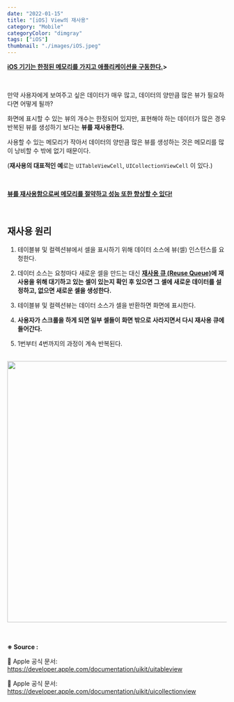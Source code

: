 ```yaml
---
date: "2022-01-15"
title: "[iOS] View의 재사용"
category: "Mobile"
categoryColor: "dimgray"
tags: ["iOS"]
thumbnail: "./images/iOS.jpeg"
---
```

**<u>iOS 기기는 한정된 메모리를 가지고 애플리케이션을 구동한다.</u>>**

<br />

만약 사용자에게 보여주고 싶은 데이터가 매우 많고, 데이터의 양만큼 많은 뷰가 필요하다면 어떻게 될까?

화면에 표시할 수 있는 뷰의 개수는 한정되어 있지만, 표현해야 하는 데이터가 많은 경우 반복된 뷰를 생성하기 보다는 **뷰를 재사용한다.**

사용할 수 있는 메모리가 작아서 데이터의 양만큼 많은 뷰를 생성하는 것은 메모리를 많이 낭비할 수 밖에 없기 때문이다.

(**재사용의 대표적인 예**로는 `UITableViewCell`, `UICollectionViewCell` 이 있다.)

<br />

**<u>뷰를 재사용함으로써 메모리를 절약하고 성능 또한 향상할 수 있다!</u>**

<br />

## 재사용 원리

1. 테이블뷰 및 컬렉션뷰에서 셀을 표시하기 위해 데이터 소스에 뷰(셀) 인스턴스를 요청한다.

2. 데이터 소스는 요청마다 새로운 셀을 만드는 대신 **<u>재사용 큐 (Reuse Queue)</u>에 재사용을 위해 대기하고 있는 셀이 있는지 확인 후 있으면 그 셀에 새로운 데이터를 설정하고, 없으면 새로운 셀을 생성한다.**

3. 테이블뷰 및 컬렉션뷰는 데이터 소스가 셀을 반환하면 화면에 표시한다.

4. **사용자가 스크롤을 하게 되면 일부 셀들이 화면 밖으로 사라지면서 다시 재사용 큐에 들어간다.**

5. 1번부터 4번까지의 과정이 계속 반복된다.

<br />

<div style="text-align: center">
  <img src="https://cphinf.pstatic.net/mooc/20180123_238/1516693254362pGT39_PNG/126_0.png" width="600">
</div>

<br />
<br />

**※ Source :**

🍎 Apple 공식 문서: https://developer.apple.com/documentation/uikit/uitableview

🍎 Apple 공식 문서: https://developer.apple.com/documentation/uikit/uicollectionview
